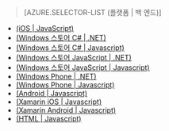 ﻿> [AZURE.SELECTOR-LIST (플랫폼 | 백 엔드)]
- [(iOS | JavaScript)](mobile-services-ios-validate-modify-data-server-scripts.md)
- [(Windows 스토어 C# | .NET)](mobile-services-dotnet-backend-windows-store-dotnet-validate-modify-data.md)
- [(Windows 스토어 C# | Javascript)](mobile-services-windows-store-dotnet-validate-modify-data-server-scripts.md)
- [(Windows 스토어 JavaScript | .NET)](mobile-services-dotnet-backend-windows-store-javascript-validate-modify-data.md)
- [(Windows 스토어 JavaScript | Javascript)](mobile-services-windows-store-javascript-validate-modify-data-server-scripts.md)
- [(Windows Phone | .NET)](mobile-services-dotnet-backend-windows-phone-validate-modify-data.md)
- [(Windows Phone | Javascript)](mobile-services-windows-phone-validate-modify-data-server-scripts.md)
- [(Android | Javascript)](mobile-services-android-validate-modify-data-server-scripts.md)
- [(Xamarin iOS | Javascript)](partner-xamarin-mobile-services-ios-validate-modify-data-server-scripts.md)
- [(Xamarin Android | Javascript)](partner-xamarin-mobile-services-android-validate-modify-data-server-scripts.md)
- [(HTML | Javascript)](mobile-services-html-validate-modify-data-server-scripts.md)

<!--HONumber=42-->
